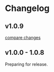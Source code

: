 # Changelog


## v1.0.9

[compare changes](https://github.com/kdrs-cz/nuxt-weblock/compare/v1.0.8...v1.0.9)

## v1.0.0 - 1.0.8
Preparing for release.
